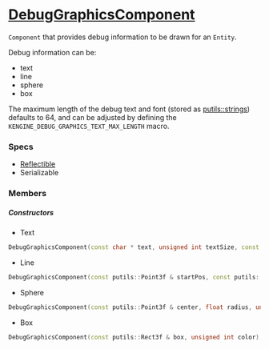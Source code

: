  # [DebugGraphicsComponent](DebugGraphicsComponent.hpp)

`Component` that provides debug information to be drawn for an `Entity`.

Debug information can be:
* text
* line
* sphere
* box

The maximum length of the debug text and font (stored as [putils::strings](https://github.com/phiste/putils/blob/master/string.hpp)) defaults to 64, and can be adjusted by defining the `KENGINE_DEBUG_GRAPHICS_TEXT_MAX_LENGTH` macro.

### Specs

* [Reflectible](https://github.com/phiste/putils/blob/master/reflection/Reflectible.md)
* Serializable

### Members

##### Constructors

* Text
```cpp
DebugGraphicsComponent(const char * text, unsigned int textSize, const char * font, const putils::Point3f & startPos, unsigned int color);
```

* Line
```cpp
DebugGraphicsComponent(const putils::Point3f & startPos, const putils::Point3f & endPos, float thickness, unsigned int color);
```

* Sphere
```cpp
DebugGraphicsComponent(const putils::Point3f & center, float radius, unsigned int color);
```

* Box
```cpp
DebugGraphicsComponent(const putils::Rect3f & box, unsigned int color);
```